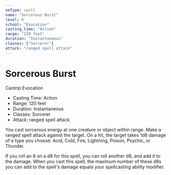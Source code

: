 ```yaml
---
smType: spell
name: "Sorcerous Burst"
level: 0
school: "Evocation"
casting_time: "Action"
range: "120 feet"
duration: "Instantaneous"
classes: ["Sorcerer"]
attack: "ranged spell attack"
---
```


# Sorcerous Burst
Cantrip Evocation

- Casting Time: Action
- Range: 120 feet
- Duration: Instantaneous
- Classes: Sorcerer
- Attack: ranged spell attack

You cast sorcerous energy at one creature or object within range. Make a ranged spell attack against the target. On a hit, the target takes 1d8 damage of a type you choose: Acid, Cold, Fire, Lightning, Poison, Psychic, or Thunder.

If you roll an 8 on a d8 for this spell, you can roll another d8, and add it to the damage. When you cast this spell, the maximum number of these d8s you can add to the spell's damage equals your spellcasting ability modifier.
